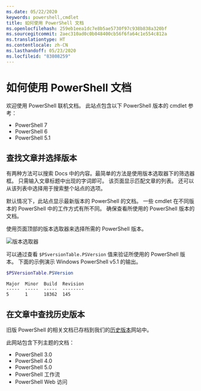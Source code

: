 ```yaml
---
ms.date: 05/22/2020
keywords: powershell,cmdlet
title: 如何使用 PowerShell 文档
ms.openlocfilehash: 259eb1eea1dc7e8b5ae5730f97c938b838a320bf
ms.sourcegitcommit: 2aec310ad0c0b048400cb56f6fa64c1e554c812a
ms.translationtype: HT
ms.contentlocale: zh-CN
ms.lasthandoff: 05/23/2020
ms.locfileid: "83808259"
---
```

# <a name="how-to-use-the-powershell-documentation"></a>如何使用 PowerShell 文档

欢迎使用 PowerShell 联机文档。 此站点包含以下 PowerShell 版本的 cmdlet 参考：

- PowerShell 7
- PowerShell 6
- PowerShell 5.1

## <a name="finding-articles-and-selecting-a-version"></a>查找文章并选择版本

有两种方法可以搜索 Docs 中的内容。最简单的方法是使用版本选取器下的筛选器框。 只需输入文章标题中出现的字词即可。 该页面显示匹配文章的列表。 还可以从该列表中选择用于搜索整个站点的选项。

默认情况下，此站点显示最新版本的 PowerShell 的文档。 一些 cmdlet 在不同版本的 PowerShell 中的工作方式有所不同。 确保查看所使用的 PowerShell 版本的文档。

使用页面顶部的版本选取器来选择所需的 PowerShell 版本。

![版本选取器](media/how-to-use-docs/version-search.gif)

可以通过查看 `$PSversionTable.PSVersion` 值来验证所使用的 PowerShell 版本。 下面的示例演示 Windows PowerShell v5.1 的输出。

```powershell
$PSVersionTable.PSVersion
```

```Output
Major  Minor  Build  Revision
-----  -----  -----  --------
5      1      18362  145
```

## <a name="finding-articles-for-previous-versions"></a>在文章中查找历史版本

旧版 PowerShell 的相关文档已存档到我们的[历史版本](https://aka.ms/PSLegacyDocs)网站中。

此网站包含下列主题的文档：

- PowerShell 3.0
- PowerShell 4.0
- PowerShell 5.0
- PowerShell 工作流
- PowerShell Web 访问
